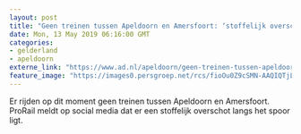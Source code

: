 ```yaml
---
layout: post
title: "Geen treinen tussen Apeldoorn en Amersfoort: ‘stoffelijk overschot’ gevonden"
date: Mon, 13 May 2019 06:16:00 GMT
categories: 
- gelderland 
- apeldoorn 
externe_link: "https://www.ad.nl/apeldoorn/geen-treinen-tussen-apeldoorn-en-amersfoort-stoffelijk-overschot-gevonden~a12e66c9/"
feature_image: "https://images0.persgroep.net/rcs/fioOu0Z9cSMN-AAQIQTjL3lKc0A/diocontent/145317582/_fitwidth/400/?appId=21791a8992982cd8da851550a453bd7f&quality=0.7"
---
```


Er rijden op dit moment geen treinen tussen Apeldoorn en Amersfoort.  ProRail meldt op social media dat er een stoffelijk overschot langs het spoor ligt.
